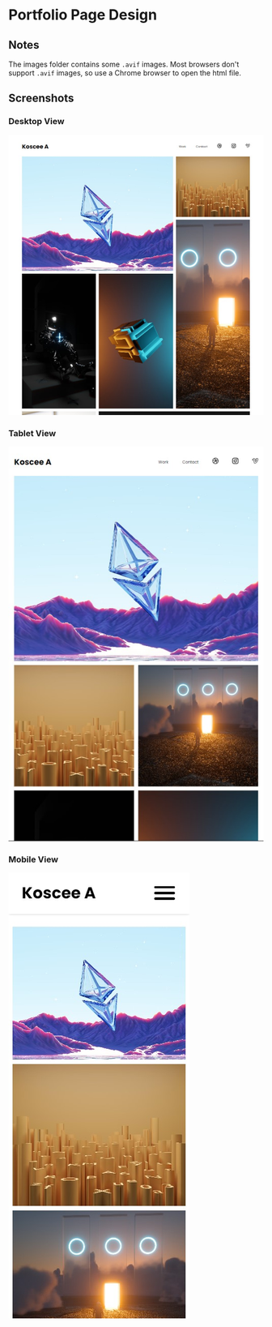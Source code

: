 # Portfolio Page Design

## Notes

The images folder contains some `.avif` images. Most browsers don't support `.avif` images, so use a Chrome browser to open the html file.

## Screenshots

### Desktop View

<img src="docs/screenshots/desktop-size.jpg" alt="desktop_size" />

### Tablet View

<img src="docs/screenshots/tablet-size.jpg" alt="tablet_size" />

### Mobile View

<img src="docs/screenshots/mobile-size.jpg" alt="mobile_size" />
